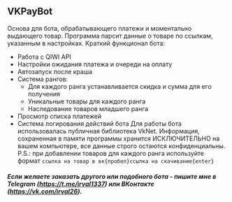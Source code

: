 ## VKPayBot
Основа для бота, обрабатывающего платежи и моментально выдающего товар. Программа парсит данные о товаре по ссылкам, указанным в настройках. Краткий функционал бота:
- Работа с QIWI API
- Настройки ожидания платежа и очереди на оплату
- Автозапуск после краша
- Система рангов:
  - Для каждого ранга устанавливается скидка и сумма для его получения
  - Уникальные товары для каждого ранга
  - Наследование товаров младшего ранга
- Просмотр списка платежей
- Система логирования действий бота
Для работы бота использовалась публичная библиотека VkNet. Информация, сохраненная в памяти программы хранится ИСКЛЮЧИТЕЛЬНО на вашем компьютере, все данные строго остаются конфиденциальны.
P.S.: при добавлении товаров для каждого ранга используйте формат `ссылка на товар в вк{пробел}ссылка на скачивание{enter}`

##### Если желаете заказать другого или подобного бота - пишите мне в Telegram (https://t.me/irval1337) или ВКонтакте (https://vk.com/irval26).
